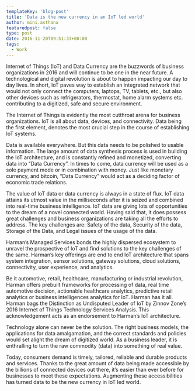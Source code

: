```yaml
---
templateKey: 'blog-post'
title: 'Data is the new currency in an IoT led world'
author: mini.asthana
featuredpost: false
type: post
date: 2016-11-20T09:51:33+00:00
tags:
  - Work
---
```

Internet of Things (IoT) and Data Currency are the buzzwords of business organizations in 2016 and will continue to be one in the near future. A technological and digital revolution is about to happen impacting our day to day lives. In short, IoT paves way to establish an integrated network that would not only connect the computers, laptops, TV, tablets, etc., but also other devices such as refrigerators, thermostat, home alarm systems etc. contributing to a digitized, safe and secure environment.

The Internet of Things is evidently the most cutthroat arena for business organizations. IoT is all about data, devices, and connectivity. Data being the first element, denotes the most crucial step in the course of establishing IoT systems.

Data is available everywhere. But this data needs to be polished to usable information. The large amount of data synthesis process is used in building the IoT architecture, and is constantly refined and monetized, converting data into “Data Currency”. In times to come, data currency will be used as a sole payment mode or in combination with money. Just like monetary currency, and bitcoin, “Data Currency” would act as a deciding factor of economic trade relations.

The value of IoT data or data currency is always in a state of flux. IoT data attains its utmost value in the milliseconds after it is seized and combined into real-time business intelligence. IoT data are giving lots of opportunities to the dream of a novel connected world. Having said that, it does possess great challenges and business organizations are taking all the efforts to address. The key challenges are: Safety of the data, Security of the data, Storage of the Data, and Legal issues of the usage of the data.

Harman’s Managed Services bonds the highly dispersed ecosystem to unravel the prospective of IoT and find solutions to the key challenges of the same. Harman’s key offerings are end to end IoT architecture that spans system integration, sensor solutions, gateway solutions, cloud solutions, connectivity, user experience, and analytics.
  
Be it automotive, retail, healthcare, manufacturing or industrial revolution, Harman offers prebuilt frameworks for processing of data, real time automotive decision, actionable healthcare analytics, predictive retail analytics or business intelligences analytics for IoT. Harman has it all. Harman bags the Distinction as Undisputed Leader of IoT by Zinnov Zone’s 2016 Internet of Things Technology Services Analysis. This acknowledgement acts as an endorsement to Harman’s IoT architecture.

Technology alone can never be the solution. The right business models, the applications for data amalgamation, and the correct standards and policies would set alight the dream of digitized world. As a business leader, it is enthralling to turn the raw commodity (data) into something of real value.
  
Today, consumers demand is timely, tailored, reliable and durable products and services. Thanks to the great amount of data being made accessible by the billions of connected devices out there, it’s easier than ever before for businesses to meet these expectations. Augmenting these accessibilities has turned data to be the new currency in IoT led world.